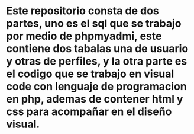 # Este repositorio consta de dos partes, uno es el sql que se trabajo por medio de phpmyadmi, este contiene dos tabalas una de usuario y otras de perfiles, y la otra parte es el codigo que se trabajo en visual code con lenguaje de programacion en php, ademas de contener html y css para acompañar en el diseño visual.
